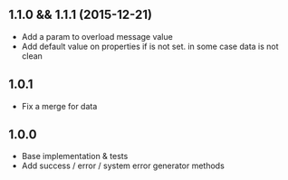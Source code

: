 ## 1.1.0 && 1.1.1 (2015-12-21)

- Add a param to overload message value
- Add default value on properties if is not set. in some case data is not clean

## 1.0.1

- Fix a merge for data

## 1.0.0

- Base implementation & tests
- Add success / error / system error generator methods